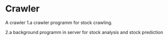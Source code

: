 Crawler
=======

A crawler
1.a crawler programm for stock crawling.

2.a background programm in server for stock analysis and stock prediction
